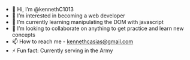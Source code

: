 - 👋 Hi, I’m @kennethC1013
- 👀 I’m interested in becoming a web developer
- 🌱 I’m currently learning manipulating the DOM with javascript
- 💞️ I’m looking to collaborate on anything to get practice and learn new concepts
- 📫 How to reach me - kennethcasias@gmail.com
- ⚡ Fun fact: Currently serving in the Army

<!---
kennethC1013/kennethC1013 is a ✨ special ✨ repository because its `README.md` (this file) appears on your GitHub profile.
You can click the Preview link to take a look at your changes.
--->
